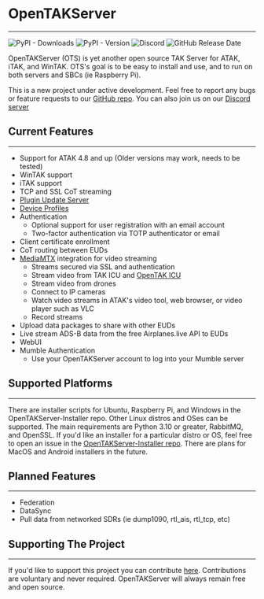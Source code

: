 # OpenTAKServer

***

![PyPI - Downloads](https://img.shields.io/pypi/dm/opentakserver)
![PyPI - Version](https://img.shields.io/pypi/v/opentakserver)
![Discord](https://img.shields.io/discord/1183578214459777164?logo=discord&label=Discord&link=https%3A%2F%2Fdiscord.gg%2F6uaVHjtfXN)
![GitHub Release Date](https://img.shields.io/github/release-date/brian7704/OpenTAKServer)

OpenTAKServer (OTS) is yet another open source TAK Server for ATAK, iTAK, and WinTAK. OTS's goal is to be easy to install and use, and to run on both servers and SBCs (ie Raspberry Pi).

This is a new project under active development. Feel free to report any bugs or feature requests to our [GitHub repo](https://github.com/brian7704/OpenTAKServer).  You can also join us on our [Discord server](https://discord.gg/6uaVHjtfXN)

## Current Features

***

- Support for ATAK 4.8 and up (Older versions may work, needs to be tested)
- WinTAK support
- iTAK support
- TCP and SSL CoT streaming
- [Plugin Update Server](update_server.md)
- [Device Profiles](device_profiles.md)
- Authentication
    - Optional support for user registration with an email account
    - Two-factor authentication via TOTP authenticator or email
- Client certificate enrollment
- CoT routing between EUDs
- [MediaMTX](https://github.com/bluenviron/mediamtx) integration for video streaming
    - Streams secured via SSL and authentication
    - Stream video from TAK ICU and [OpenTAK ICU](https://github.com/brian7704/OpenTAK_ICU)
    - Stream video from drones
    - Connect to IP cameras
    - Watch video streams in ATAK's video tool, web browser, or video player such as VLC
    - Record streams
- Upload data packages to share with other EUDs
- Live stream ADS-B data from the free Airplanes.live API to EUDs
- WebUI
- Mumble Authentication 
    - Use your OpenTAKServer account to log into your Mumble server

## Supported Platforms

***

There are installer scripts for Ubuntu, Raspberry Pi, and Windows in the OpenTAKServer-Installer repo. Other Linux 
distros and OSes can be supported. The main requirements are Python 3.10 or greater, RabbitMQ, and OpenSSL. If you'd
like an installer for a particular distro or OS, feel free to open an issue in the [OpenTAKServer-Installer repo](https://github.com/brian7704/OpenTAKServer-Installer/issues).
There are plans for MacOS and Android installers in the future.

## Planned Features
***
- Federation
- DataSync
- Pull data from networked SDRs (ie dump1090, rtl_ais, rtl_tcp, etc)

## Supporting The Project

***

If you'd like to support this project you can contribute [here](https://buymeacoffee.com/opentakserver). Contributions
are voluntary and never required. OpenTAKServer will always remain free and open source.